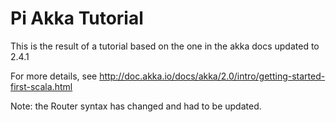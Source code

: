 # Pi Akka Tutorial

This is the result of a tutorial based on the one in the akka docs updated to 2.4.1

For more details, see http://doc.akka.io/docs/akka/2.0/intro/getting-started-first-scala.html

Note: the Router syntax has changed and had to be updated.
